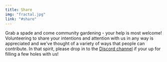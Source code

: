 ```yaml
---
title: Share
img: "fractal.jpg"
link: "#share"
---
```


Grab a spade and come community gardening - your help is most welcome!
Volunteering to share your intentions and attention with us in any way is appreciated and we've thought of a variety of ways that people can contribute.
In that spirit, please drop in to the [Discord channel](https://discord.gg/3DJMPYFu8n) if your up for filling a few holes with us!
